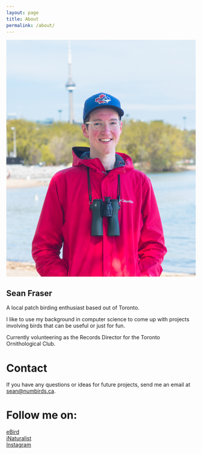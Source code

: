 ```yaml
---
layout: page
title: About
permalink: /about/
---
```


![Image](/assets/images/me.jpg)
## Sean Fraser
A local patch birding enthusiast based out of Toronto. 

I like to use my background in computer science to come up with projects involving birds that can be useful or just for fun. 

Currently volunteering as the Records Director for the Toronto Ornithological Club.

# Contact
If you have any questions or ideas for future projects, send me an email at <sean@numbirds.ca>. 
 
# Follow me on:
[eBird](https://ebird.org/profile/MTE4NTQ3Mw/CA-ON-TO)  
[iNaturalist](https://www.inaturalist.org/people/1848861)  
[Instagram](https://www.instagram.com/theseanfraser) 



